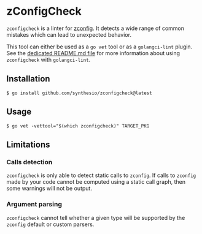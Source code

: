 # zConfigCheck

`zconfigcheck` is a linter for [zconfig](https://github.com/synthesio/zconfig).
It detects a wide range of common mistakes which can lead to unexpected behavior.

This tool can either be used as a `go vet` tool or as a `golangci-lint` plugin.
See the [dedicated README.md file](golangci/README.md) for more information about using `zconfigcheck` with
`golangci-lint`.

## Installation

```console
$ go install github.com/synthesio/zconfigcheck@latest
```

## Usage

```console
$ go vet -vettool="$(which zconfigcheck)" TARGET_PKG
```

## Limitations

### Calls detection

`zconfigcheck` is only able to detect static calls to `zconfig`.
If calls to `zconfig` made by your code cannot be computed using a static call graph,
then some warnings will not be output.

### Argument parsing

`zconfigcheck` cannot tell whether a given type will be supported by
the `zconfig` default or custom parsers.
